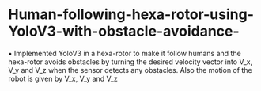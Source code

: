 # Human-following-hexa-rotor-using-YoloV3-with-obstacle-avoidance-

•	Implemented YoloV3 in a hexa-rotor to make it follow humans and the hexa-rotor avoids obstacles by turning the desired velocity vector into V_x, V_y and V_z when the sensor detects any obstacles. Also the motion of the robot is given by V_x, V_y and V_z                                                                                                                                                                                                                                                                                      
